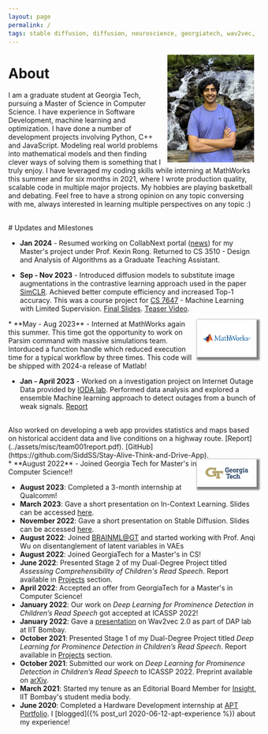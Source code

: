 ```yaml
---
layout: page
permalink: /
tags: stable diffusion, diffusion, neuroscience, georgiatech, wav2vec, oral reading fluency, prosody, insight, apt portfolio, hardware internship
---
```

<!-- {% include JB/setup %} -->

<img style="float: right; width: 35%; padding: 5px;" src="../assets/img/profile.jpg">

<!-- Hi,
Hope you are doing well, and thanks for stopping by !

I am actively looking for full-time SDE roles starting from May 2024. Kindly let me know if you have any leads.
Here's a brief Introduction for me -  -->
# About
I am a graduate student at Georgia Tech, pursuing a Master of Science in Computer Science. I have experience in Software Development, machine learning and optimization. I have done a number of development projects involving Python, C++ and JavaScript. Modeling real world problems into mathematical models and then finding clever ways of solving them is something that I truly enjoy. I have leveraged my coding skills while interning at MathWorks this summer and for six months in 2021, where I wrote production quality, scalable code in multiple major projects.
My hobbies are playing basketball and debating. Feel free to have a strong opinion on any topic conversing with me, always interested in learning multiple perspectives on any topic :)

<!-- Hi! My name is Siddharth Singh Solanki.

I am pursuing a Master's in Computer Science at GeorgiaTech.

I am interested in the fields of **Machine Learning, Speech Processing** and **Computational Neuroscience**.

I plan to use this website as a medium for sharing projects and other random thoughts.

If in a hurry, you can have a look at my [CV]({{site.url}}/cv).

I blog about my experiences[here]({{site.url}}/blog.html). -->
<br>
# Updates and Milestones

<!-- <div style="height:250px;overflow:auto;"> -->

* **Jan 2024** - 
 Resumed working on CollabNext portal ([news](https://research.gatech.edu/georgia-tech-awarded-15m-build-people-centric-network-national-research-database)) for my Master's project under Prof. Kexin Rong.
 Returned to CS 3510 - Design and Analysis of Algorithms as a Graduate Teaching Assistant. 

* **Sep - Nov 2023** - 
 Introduced diffusion models to substitute image augmentations in the contrastive learning approach used in the paper [SimCLR](https://arxiv.org/abs/2002.05709). Achieved better compute efficiency and increased Top-1 accuracy. This was a course project for [CS 7647](https://sites.google.com/view/cs7647fa23/schedule?authuser=0) - Machine Learning with Limited Supervision. [Final Slides](https://docs.google.com/presentation/d/1Ncj20IttlGd4c3X-h1ql0oCYVr4w71eiWZ3eaWJymZQ/edit?usp=sharing). [Teaser Video](https://www.youtube.com/watch?v=MJC6Dt87srE).

 <img style="float: right; width: 20%; padding: 10px; box-shadow: 3px 3px 3px 3px gray; " src="../assets/logos/mathworks-vector-logo.png">
* **May - Aug 2023** - 
 Interned at MathWorks again this summer. This time got the opportunity to work on Parsim command with massive simulations team. Intorduced a function handle which reduced execution time for a typical workflow by three times. This code will be shipped with 2024-a release of Matlab!
 
 * **Jan - April 2023** - 
 Worked on a investigation project on Internet Outage Data provided by [IODA lab](https://ioda.inetintel.cc.gatech.edu). Performed data analysis and explored a ensemble Machine learning approach to detect outages from a bunch of weak signals. [Report](../assets/misc/Ensemble_methods.pdf)
 <br>
 Also worked on developing a web app provides statistics and maps based on historical accident data and live conditions on a highway route. [Report](../assets/misc/team001report.pdf). [GitHub](https://github.com/SiddSS/Stay-Alive-Think-and-Drive-App).

<img style="float: right; width: 20%; padding: 10px; box-shadow: 3px 3px 3px 3px gray; " src="../assets/logos/GeorgiaTech_RGB.png">
<br>
* **August 2022** - 
 Joined Georgia Tech for Master's in Computer Science!!  
<br>

* **August 2023**: Completed a 3-month internship at Qualcomm!
* **March 2023**: Gave a short presentation on In-Context Learning. Slides can be accessed [here]({{site.url}}/assets/pdf/icl.pdf).
* **November 2022**: Gave a short presentation on Stable Diffusion. Slides can be accessed [here]({{site.url}}/assets/pdf/sd_ppt.pdf).
* **August 2022**: Joined [BRAINML@GT](https://sites.google.com/view/brainml/home) and started working with Prof. Anqi Wu
on disentanglement of latent variables in VAEs  
* **August 2022**: Joined GeorgiaTech for a Master's in CS!
* **June 2022**: Presented Stage 2 of my Dual-Degree Project titled _Assessing Comprehensibility of Children's Read Speech_. Report available in [Projects]({{site.url}}/projects.html) section.
* **April 2022**: Accepted an offer from GeorgiaTech for a Master's in Computer Science!
* **January 2022**: Our work on *Deep Learning for Prominence Detection in Children’s Read Speech* got accepted at ICASSP 2022!
* **January 2022**: Gave a [presentation]({{site.url}}/assets/pdf/dap_wav2vec.pdf) on Wav2vec 2.0 as part of DAP lab at IIT Bombay.
* **October 2021**: Presented Stage 1 of my Dual-Degree Project titled _Deep Learning for Prominence Detection in Children’s Read Speech_. Report available in [Projects]({{site.url}}/projects.html) section. 
* **October 2021**: Submitted our work on *Deep Learning for Prominence Detection in Children’s Read Speech* to ICASSP 2022. Preprint available on [arXiv](https://arxiv.org/abs/2110.14273).
* **March 2021**: Started my tenure as an Editorial Board Member for [Insight](https://www.insightiitb.org),
  IIT Bombay's student media body.
* **June 2020**: Completed a Hardware Development internship at [APT Portfolio](http://aptportfolio.com). I [blogged]({% post_url 2020-06-12-apt-experience %}) about my experience!
<!-- </div> -->


